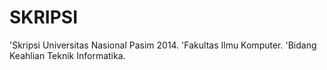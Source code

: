 # SKRIPSI

'Skripsi Universitas Nasional Pasim 2014.
'Fakultas Ilmu Komputer.
'Bidang Keahlian Teknik Informatika.
